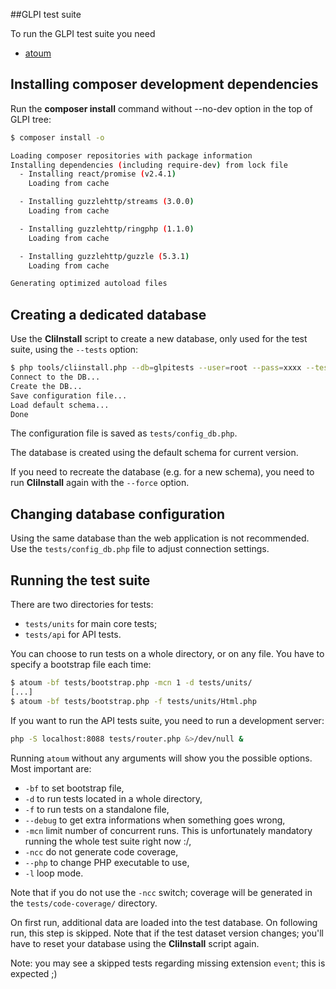 ##GLPI test suite

To run the GLPI test suite you need

* [atoum](http://atoum.org/)

Installing composer development dependencies
----------------------

Run the **composer install** command without --no-dev option in the top of GLPI tree:

```bash
$ composer install -o

Loading composer repositories with package information
Installing dependencies (including require-dev) from lock file
  - Installing react/promise (v2.4.1)
    Loading from cache

  - Installing guzzlehttp/streams (3.0.0)
    Loading from cache

  - Installing guzzlehttp/ringphp (1.1.0)
    Loading from cache

  - Installing guzzlehttp/guzzle (5.3.1)
    Loading from cache

Generating optimized autoload files
```

Creating a dedicated database
-----------------------------

Use the **CliInstall** script to create a new database,
only used for the test suite, using the `--tests` option:

```bash
$ php tools/cliinstall.php --db=glpitests --user=root --pass=xxxx --tests
Connect to the DB...
Create the DB...
Save configuration file...
Load default schema...
Done
```

The configuration file is saved as `tests/config_db.php`.

The database is created using the default schema for current version.

If you need to recreate the database (e.g. for a new schema), you need to run
**CliInstall** again with the `--force` option.


Changing database configuration
-------------------------------

Using the same database than the web application is not recommended. Use the `tests/config_db.php` file to adjust connection settings.

Running the test suite
----------------------

There are two directories for tests:
- `tests/units` for main core tests;
- `tests/api` for API tests.

You can choose to run tests on a whole directory, or on any file. You have to specify a bootstrap file each time:

```bash
$ atoum -bf tests/bootstrap.php -mcn 1 -d tests/units/
[...]
$ atoum -bf tests/bootstrap.php -f tests/units/Html.php
```

If you want to run the API tests suite, you need to run a development server:

```bash
php -S localhost:8088 tests/router.php &>/dev/null &
```

Running `atoum` without any arguments will show you the possible options. Most important are:
- `-bf` to set bootstrap file,
- `-d` to run tests located in a whole directory,
- `-f` to run tests on a standalone file,
- `--debug` to get extra informations when something goes wrong,
- `-mcn` limit number of concurrent runs. This is unfortunately mandatory running the whole test suite right now :/,
- `-ncc` do not generate code coverage,
- `--php` to change PHP executable to use,
- `-l` loop mode.

Note that if you do not use the `-ncc` switch; coverage will be generated in the `tests/code-coverage/` directory.

On first run, additional data are loaded into the test database. On following run, this step is skipped. Note that if the test dataset version changes; you'll have to reset your database using the **CliInstall** script again.

Note: you may see a skipped tests regarding missing extension `event`; this is expected ;)
